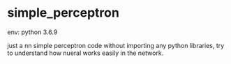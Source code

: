 # simple_perceptron

env: python 3.6.9

just a nn simple perceptron code without importing any python libraries, try to understand how nueral works easily in the network.
